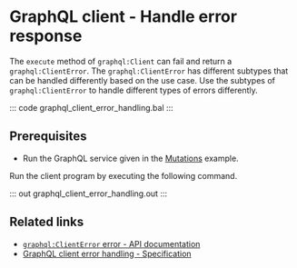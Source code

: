 # GraphQL client - Handle error response

The `execute` method of `graphql:Client` can fail and return a `graphql:ClientError`. The `graphql:ClientError` has different subtypes that can be handled differently based on the use case. Use the subtypes of `graphql:ClientError` to handle different types of errors differently.

::: code graphql_client_error_handling.bal :::

## Prerequisites
- Run the GraphQL service given in the [Mutations](https://ballerina.io/learn/by-example/graphql-mutations/) example.

Run the client program by executing the following command.

::: out graphql_client_error_handling.out :::

## Related links
- [`graphql:ClientError` error - API documentation](https://lib.ballerina.io/ballerina/graphql/latest/errors#ClientError)
- [GraphQL client error handling - Specification](/spec/graphql/#255-client-error-handling)
